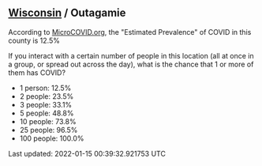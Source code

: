 
## [Wisconsin](/united-states/wisconsin) / Outagamie

According to [MicroCOVID.org](http://microcovid.org),
the "Estimated Prevalence" of COVID in this county is 12.5%

If you interact with a certain number of people in this location
(all at once in a group, or spread out across the day), what is the chance that
1 or more of them has COVID?

- 1 person: 12.5%
- 2 people: 23.5%
- 3 people: 33.1%
- 5 people: 48.8%
- 10 people: 73.8%
- 25 people: 96.5%
- 100 people: 100.0%

Last updated: 2022-01-15 00:39:32.921753 UTC
